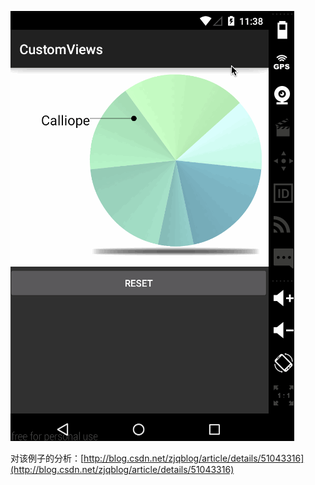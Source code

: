 ![PieChart](piechart.gif)

对该例子的分析：[http://blog.csdn.net/zjqblog/article/details/51043316](http://blog.csdn.net/zjqblog/article/details/51043316)